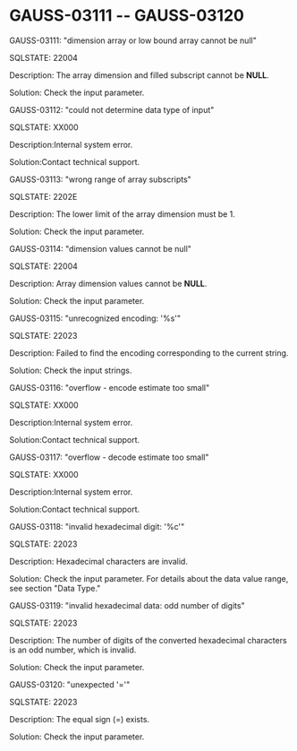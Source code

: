 # GAUSS-03111 -- GAUSS-03120<a name="EN-US_TOPIC_0302073388"></a>

GAUSS-03111: "dimension array or low bound array cannot be null"

SQLSTATE: 22004

Description: The array dimension and filled subscript cannot be  **NULL**.

Solution: Check the input parameter.

GAUSS-03112: "could not determine data type of input"

SQLSTATE: XX000

Description:Internal system error.

Solution:Contact technical support.

GAUSS-03113: "wrong range of array subscripts"

SQLSTATE: 2202E

Description: The lower limit of the array dimension must be 1.

Solution: Check the input parameter.

GAUSS-03114: "dimension values cannot be null"

SQLSTATE: 22004

Description: Array dimension values cannot be  **NULL**.

Solution: Check the input parameter.

GAUSS-03115: "unrecognized encoding: '%s'"

SQLSTATE: 22023

Description: Failed to find the encoding corresponding to the current string.

Solution: Check the input strings.

GAUSS-03116: "overflow - encode estimate too small"

SQLSTATE: XX000

Description:Internal system error.

Solution:Contact technical support.

GAUSS-03117: "overflow - decode estimate too small"

SQLSTATE: XX000

Description:Internal system error.

Solution:Contact technical support.

GAUSS-03118: "invalid hexadecimal digit: '%c'"

SQLSTATE: 22023

Description: Hexadecimal characters are invalid.

Solution: Check the input parameter. For details about the data value range, see section "Data Type."

GAUSS-03119: "invalid hexadecimal data: odd number of digits"

SQLSTATE: 22023

Description: The number of digits of the converted hexadecimal characters is an odd number, which is invalid.

Solution: Check the input parameter.

GAUSS-03120: "unexpected '='"

SQLSTATE: 22023

Description: The equal sign \(=\) exists.

Solution: Check the input parameter.

